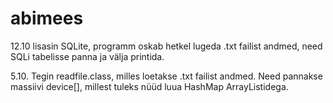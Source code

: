 # abimees
12.10 lisasin SQLite, programm oskab hetkel lugeda .txt failist andmed, need SQLi tabelisse panna ja välja printida.

5.10. Tegin readfile.class, milles loetakse .txt failist andmed. Need pannakse massiivi device[], millest tuleks nüüd luua HashMap ArrayListidega.
